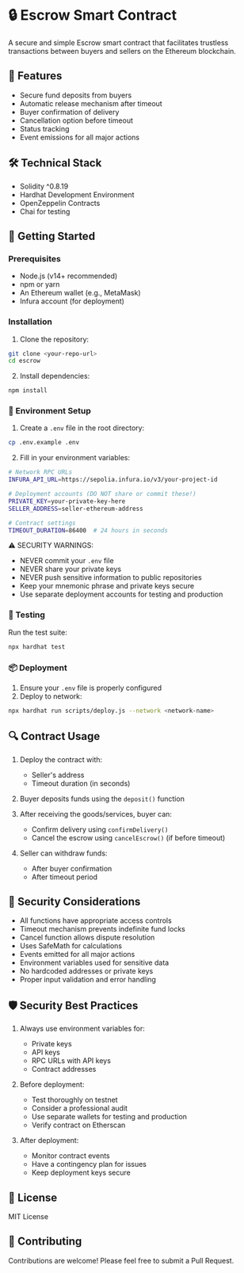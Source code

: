 # 🔒 Escrow Smart Contract

A secure and simple Escrow smart contract that facilitates trustless transactions between buyers and sellers on the Ethereum blockchain.

## 📝 Features

- Secure fund deposits from buyers
- Automatic release mechanism after timeout
- Buyer confirmation of delivery
- Cancellation option before timeout
- Status tracking
- Event emissions for all major actions

## 🛠 Technical Stack

- Solidity ^0.8.19
- Hardhat Development Environment
- OpenZeppelin Contracts
- Chai for testing

## 🚀 Getting Started

### Prerequisites

- Node.js (v14+ recommended)
- npm or yarn
- An Ethereum wallet (e.g., MetaMask)
- Infura account (for deployment)

### Installation

1. Clone the repository:
```bash
git clone <your-repo-url>
cd escrow
```

2. Install dependencies:
```bash
npm install
```

### 🔐 Environment Setup

1. Create a `.env` file in the root directory:
```bash
cp .env.example .env
```

2. Fill in your environment variables:
```bash
# Network RPC URLs
INFURA_API_URL=https://sepolia.infura.io/v3/your-project-id

# Deployment accounts (DO NOT share or commit these!)
PRIVATE_KEY=your-private-key-here
SELLER_ADDRESS=seller-ethereum-address

# Contract settings
TIMEOUT_DURATION=86400  # 24 hours in seconds
```

⚠️ SECURITY WARNINGS:
- NEVER commit your `.env` file
- NEVER share your private keys
- NEVER push sensitive information to public repositories
- Keep your mnemonic phrase and private keys secure
- Use separate deployment accounts for testing and production

### 🧪 Testing

Run the test suite:
```bash
npx hardhat test
```

### 📦 Deployment

1. Ensure your `.env` file is properly configured
2. Deploy to network:
```bash
npx hardhat run scripts/deploy.js --network <network-name>
```

## 🔍 Contract Usage

1. Deploy the contract with:
   - Seller's address
   - Timeout duration (in seconds)

2. Buyer deposits funds using the `deposit()` function

3. After receiving the goods/services, buyer can:
   - Confirm delivery using `confirmDelivery()`
   - Cancel the escrow using `cancelEscrow()` (if before timeout)

4. Seller can withdraw funds:
   - After buyer confirmation
   - After timeout period

## 🔐 Security Considerations

- All functions have appropriate access controls
- Timeout mechanism prevents indefinite fund locks
- Cancel function allows dispute resolution
- Uses SafeMath for calculations
- Events emitted for all major actions
- Environment variables used for sensitive data
- No hardcoded addresses or private keys
- Proper input validation and error handling

## 🛡️ Security Best Practices

1. Always use environment variables for:
   - Private keys
   - API keys
   - RPC URLs with API keys
   - Contract addresses

2. Before deployment:
   - Test thoroughly on testnet
   - Consider a professional audit
   - Use separate wallets for testing and production
   - Verify contract on Etherscan

3. After deployment:
   - Monitor contract events
   - Have a contingency plan for issues
   - Keep deployment keys secure

## 📜 License

MIT License

## 🤝 Contributing

Contributions are welcome! Please feel free to submit a Pull Request. 